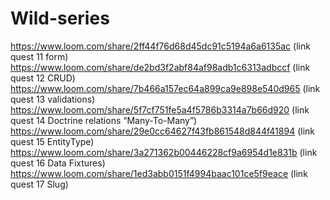 # Wild-series
https://www.loom.com/share/2ff44f76d68d45dc91c5194a6a6135ac (link quest 11 form)
https://www.loom.com/share/de2bd3f2abf84af98adb1c6313adbccf (link quest 12 CRUD)
https://www.loom.com/share/7b466a157ec64a899ca9e898e540d965 (link quest 13 validations)
https://www.loom.com/share/5f7cf751fe5a4f5786b3314a7b66d920 (link quest 14 Doctrine relations “Many-To-Many”)
https://www.loom.com/share/29e0cc64627f43fb861548d844f41894 (link quest 15 EntityType)
https://www.loom.com/share/3a271362b00446228cf9a6954d1e831b (link quest 16 Data Fixtures)
https://www.loom.com/share/1ed3abb0151f4994baac101ce5f9eace (link quest 17 Slug)

